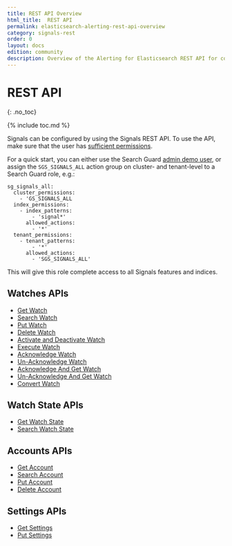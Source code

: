 ```yaml
---
title: REST API Overview
html_title:  REST API
permalink: elasticsearch-alerting-rest-api-overview
category: signals-rest
order: 0
layout: docs
edition: community
description: Overview of the Alerting for Elasticsearch REST API for configuring watches, alerts and accounts.
---
```


<!--- Copyright 2022 floragunn GmbH -->

# REST API
{: .no_toc}

{% include toc.md %}

Signals can be configured by using the Signals REST API. To use the API, make sure that the user has [sufficient permissions](security_permissions.md). 

For a quick start, you can either use the Search Guard [admin demo user](demo-users-roles#demo-users), or assign the `SGS_SIGNALS_ALL` action group on cluster- and tenant-level to a Search Guard role, e.g.:

```
sg_signals_all:
  cluster_permissions:
    - 'GS_SIGNALS_ALL
  index_permissions:
    - index_patterns:
        - 'signal*'
      allowed_actions:
        - '*'
  tenant_permissions:
    - tenant_patterns:
        - '*'
      allowed_actions:
        - 'SGS_SIGNALS_ALL'
```

This will give this role complete access to all Signals features and indices.

## Watches APIs

* [Get Watch](rest_api_watch_get.md)
* [Search Watch](rest_api_watch_search.md)
* [Put Watch](rest_api_watch_put.md)
* [Delete Watch](rest_api_watch_delete.md)
* [Activate and Deactivate Watch](rest_api_watch_activate.md)
* [Execute Watch](rest_api_watch_execute.md)
* [Acknowledge Watch](rest_api_watch_acknowledge.md)
* [Un-Acknowledge Watch](rest_api_watch_unacknowledge.md)
* [Acknowledge And Get Watch](rest_api_watch_acknowledge_and_get.md)
* [Un-Acknowledge And Get Watch](./rest_api_watch_unacknowledge_and_get.md)
* [Convert Watch](rest_api_convert_es.md)

## Watch State APIs

* [Get Watch State](rest_api_watch_state.md)
* [Search Watch State](rest_api_watch_state_search.md)


## Accounts APIs

* [Get Account](rest_api_watch_get.md)
* [Search Account](rest_api_account_search.md)
* [Put Account](rest_api_account_put.md)
* [Delete Account](rest_api_account_delete.md)

## Settings APIs

* [Get Settings](rest_api_settings_get.md)
* [Put Settings](rest_api_settings_put.md)
